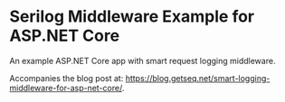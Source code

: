 # Serilog Middleware Example for ASP.NET Core

An example ASP.NET Core app with smart request logging middleware.

Accompanies the blog post at: https://blog.getseq.net/smart-logging-middleware-for-asp-net-core/.
